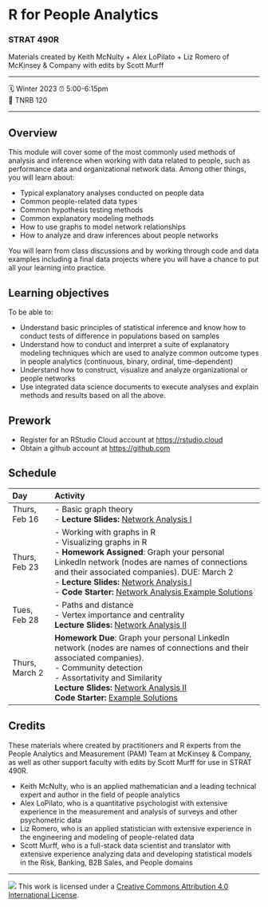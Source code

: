 R for People Analytics
================

### STRAT 490R

Materials created by Keith McNulty + Alex LoPilato + Liz Romero of McKinsey & Company with edits by Scott Murff

-----

:spiral_calendar: Winter 2023
:alarm_clock:     5:00-6:15pm  
:hotel:           TNRB 120  

-----

## Overview

This module will cover some of the most commonly used methods of analysis and inference when working with data related to people, such as performance data and organizational network data. Among other things, you will learn about:
* Typical explanatory analyses conducted on people data
* Common people-related data types 
* Common hypothesis testing methods
* Common explanatory modeling methods
* How to use graphs to model network relationships 
* How to analyze and draw inferences about people networks

You will learn from class discussions and by working through code and data examples including a final data projects where you will have a chance to put all your learning into practice.

## Learning objectives

To be able to:
* Understand basic principles of statistical inference and know how to conduct tests of difference in populations based on samples
* Understand how to conduct and interpret a suite of explanatory modeling techniques which are used to analyze common outcome types in people analytics (continuous, binary, ordinal, time-dependent)
* Understand how to construct, visualize and analyze organizational or people networks 
* Use integrated data science documents to execute analyses and explain methods and results based on all the above.

## Prework

* Register for an RStudio Cloud account at https://rstudio.cloud
* Obtain a github account at https://github.com


## Schedule

| Day          | Activity         | 
| :------------ | :--------------- | 
| Thurs, Feb 16 | - Basic graph theory <br> - **Lecture Slides:**  [Network Analysis I](https://rstudio-conf-2022.github.io/people-analytics-rstats/materials/talks/5-working_with_and_visualizing_graphs.html#1) | 
| Thurs, Feb 23 | - Working with graphs in R <br> - Visualizing graphs in R <br> - **Homework Assigned**: Graph your personal LinkedIn network (nodes are names of connections and their associated companies). DUE: March 2 <br> - **Lecture Slides:**  [Network Analysis I](https://rstudio-conf-2022.github.io/people-analytics-rstats/materials/talks/5-working_with_and_visualizing_graphs.html#1) <br> - **Code Starter:** [Network Analysis Example Solutions](https://rstudio-conf-2022.github.io/people-analytics-rstats/materials/module-exercises/05-Creating_and_visualizing_graphs---SOLUTIONS.html) | 
| Tues, Feb 28        | - Paths and distance  <br> - Vertex importance and centrality <br> **Lecture Slides:** [Network Analysis II](https://rstudio-conf-2022.github.io/people-analytics-rstats/materials/talks/6-graph_metrics.html)  | 
| Thurs, March 2       | **Homework Due**: Graph your personal LinkedIn network (nodes are names of connections and their associated companies). <br> - Community detection  <br> - Assortativity and Similarity <br> **Lecture Slides:** [Network Analysis II](https://rstudio-conf-2022.github.io/people-analytics-rstats/materials/talks/6-graph_metrics.html) <br> **Code Starter:** [Example Solutions](https://rstudio-conf-2022.github.io/people-analytics-rstats/materials/module-exercises/06-Graph_metrics---SOLUTIONS.html) 

## Credits

These materials where created by practitioners and R experts from the People Analytics and Measurement (PAM) Team at McKinsey & Company, as well as other support faculty with edits by Scott Murff for use in STRAT 490R.

- Keith McNulty, who is an applied mathematician and a leading technical expert and author in the field of people analytics  
- Alex LoPilato, who is a quantitative psychologist with extensive experience in the measurement and analysis of surveys and other psychometric data
- Liz Romero, who is an applied statistician with extensive experience in the engineering and modeling of people-related data
- Scott Murff, who is a full-stack data scientist and translator with extensive experience analyzing data and developing statistical models in the Risk, Banking, B2B Sales, and People domains

-----

![](https://i.creativecommons.org/l/by/4.0/88x31.png) This work is
licensed under a [Creative Commons Attribution 4.0 International
License](https://creativecommons.org/licenses/by/4.0/).
